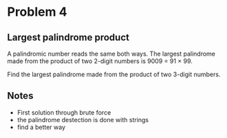 # Problem 4

## Largest palindrome product

A palindromic number reads the same both ways. The largest palindrome made from the product of two 2-digit numbers is 9009 = 91 × 99.

Find the largest palindrome made from the product of two 3-digit numbers.

## Notes

* First solution through brute force
* the palindrome destection is done with strings
* find a better way